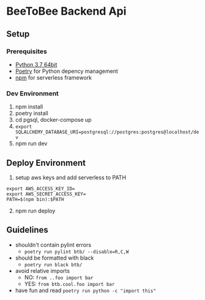 
# BeeToBee Backend Api

## Setup

### Prerequisites

* [Python 3.7 64bit](https://realpython.com/installing-python/) 
* [Poetry](https://python-poetry.org/docs/) for Python depency management
* [npm](https://www.npmjs.com/get-npm) for serverless framework

### Dev Environment

1. npm install
2. poetry install
3. cd pgsql, docker-compose up
4. `export SQLALCHEMY_DATABASE_URI=postgresql://postgres:postgres@localhost/dev`
5. npm run dev

## Deploy Environment

1. setup aws keys and add serverless to PATH

```
export AWS_ACCESS_KEY_ID=
export AWS_SECRET_ACCESS_KEY=
PATH=$(npm bin):$PATH
```
2. npm run deploy


## Guidelines
* shouldn't contain pylint errors
  * `poetry run pylint btb/ --disable=R,C,W`
* should be formatted with black
  * `poetry run black btb/`
* avoid relative imports
  * NO: `from ..foo import bar`
  * YES: `from btb.cool.foo import bar`
* have fun and read `poetry run python -c "import this"`
